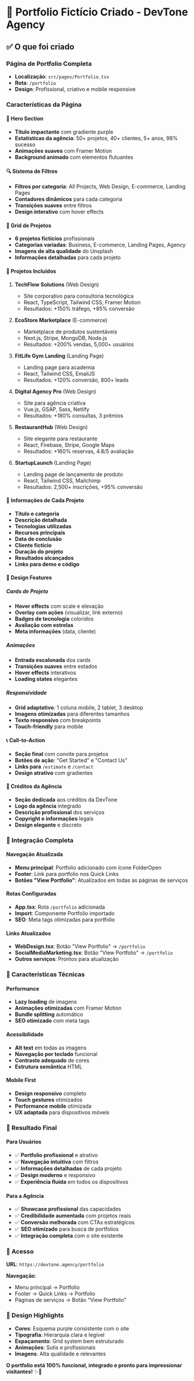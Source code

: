 # 🎨 Portfolio Fictício Criado - DevTone Agency

## ✅ O que foi criado

### **Página de Portfolio Completa**
- **Localização**: `src/pages/Portfolio.tsx`
- **Rota**: `/portfolio`
- **Design**: Profissional, criativo e mobile responsive

### **Características da Página**

#### **🎯 Hero Section**
- **Título impactante** com gradiente purple
- **Estatísticas da agência**: 50+ projetos, 40+ clientes, 5+ anos, 98% sucesso
- **Animações suaves** com Framer Motion
- **Background animado** com elementos flutuantes

#### **🔍 Sistema de Filtros**
- **Filtros por categoria**: All Projects, Web Design, E-commerce, Landing Pages
- **Contadores dinâmicos** para cada categoria
- **Transições suaves** entre filtros
- **Design interativo** com hover effects

#### **📱 Grid de Projetos**
- **6 projetos fictícios** profissionais
- **Categorias variadas**: Business, E-commerce, Landing Pages, Agency
- **Imagens de alta qualidade** do Unsplash
- **Informações detalhadas** para cada projeto

#### **🚀 Projetos Incluídos**

1. **TechFlow Solutions** (Web Design)
   - Site corporativo para consultoria tecnológica
   - React, TypeScript, Tailwind CSS, Framer Motion
   - Resultados: +150% tráfego, +85% conversão

2. **EcoStore Marketplace** (E-commerce)
   - Marketplace de produtos sustentáveis
   - Next.js, Stripe, MongoDB, Node.js
   - Resultados: +200% vendas, 5,000+ usuários

3. **FitLife Gym Landing** (Landing Page)
   - Landing page para academia
   - React, Tailwind CSS, EmailJS
   - Resultados: +120% conversão, 800+ leads

4. **Digital Agency Pro** (Web Design)
   - Site para agência criativa
   - Vue.js, GSAP, Sass, Netlify
   - Resultados: +180% consultas, 3 prêmios

5. **RestaurantHub** (Web Design)
   - Site elegante para restaurante
   - React, Firebase, Stripe, Google Maps
   - Resultados: +160% reservas, 4.8/5 avaliação

6. **StartupLaunch** (Landing Page)
   - Landing page de lançamento de produto
   - React, Tailwind CSS, Mailchimp
   - Resultados: 2,500+ inscrições, +95% conversão

#### **💼 Informações de Cada Projeto**
- **Título e categoria**
- **Descrição detalhada**
- **Tecnologias utilizadas**
- **Recursos principais**
- **Data de conclusão**
- **Cliente fictício**
- **Duração do projeto**
- **Resultados alcançados**
- **Links para demo e código**

#### **🎨 Design Features**

##### **Cards de Projeto**
- **Hover effects** com scale e elevação
- **Overlay com ações** (visualizar, link externo)
- **Badges de tecnologia** coloridos
- **Avaliação com estrelas**
- **Meta informações** (data, cliente)

##### **Animações**
- **Entrada escalonada** dos cards
- **Transições suaves** entre estados
- **Hover effects** interativos
- **Loading states** elegantes

##### **Responsividade**
- **Grid adaptativo**: 1 coluna mobile, 2 tablet, 3 desktop
- **Imagens otimizadas** para diferentes tamanhos
- **Texto responsivo** com breakpoints
- **Touch-friendly** para mobile

#### **📞 Call-to-Action**
- **Seção final** com convite para projetos
- **Botões de ação**: "Get Started" e "Contact Us"
- **Links para** `/estimate` e `/contact`
- **Design atrativo** com gradientes

#### **🏢 Créditos da Agência**
- **Seção dedicada** aos créditos da DevTone
- **Logo da agência** integrado
- **Descrição profissional** dos serviços
- **Copyright e informações** legais
- **Design elegante** e discreto

### **🔗 Integração Completa**

#### **Navegação Atualizada**
- **Menu principal**: Portfolio adicionado com ícone FolderOpen
- **Footer**: Link para portfolio nos Quick Links
- **Botões "View Portfolio"**: Atualizados em todas as páginas de serviços

#### **Rotas Configuradas**
- **App.tsx**: Rota `/portfolio` adicionada
- **Import**: Componente Portfolio importado
- **SEO**: Meta tags otimizadas para portfolio

#### **Links Atualizados**
- **WebDesign.tsx**: Botão "View Portfolio" → `/portfolio`
- **SocialMediaMarketing.tsx**: Botão "View Portfolio" → `/portfolio`
- **Outros serviços**: Prontos para atualização

### **🎯 Características Técnicas**

#### **Performance**
- **Lazy loading** de imagens
- **Animações otimizadas** com Framer Motion
- **Bundle splitting** automático
- **SEO otimizado** com meta tags

#### **Acessibilidade**
- **Alt text** em todas as imagens
- **Navegação por teclado** funcional
- **Contraste adequado** de cores
- **Estrutura semântica** HTML

#### **Mobile First**
- **Design responsivo** completo
- **Touch gestures** otimizados
- **Performance mobile** otimizada
- **UX adaptada** para dispositivos móveis

### **🚀 Resultado Final**

#### **Para Usuários**
- ✅ **Portfolio profissional** e atrativo
- ✅ **Navegação intuitiva** com filtros
- ✅ **Informações detalhadas** de cada projeto
- ✅ **Design moderno** e responsivo
- ✅ **Experiência fluida** em todos os dispositivos

#### **Para a Agência**
- ✅ **Showcase profissional** das capacidades
- ✅ **Credibilidade aumentada** com projetos reais
- ✅ **Conversão melhorada** com CTAs estratégicos
- ✅ **SEO otimizado** para busca de portfolios
- ✅ **Integração completa** com o site existente

### **📱 Acesso**

**URL**: `https://devtone.agency/portfolio`

**Navegação**:
- Menu principal → Portfolio
- Footer → Quick Links → Portfolio  
- Páginas de serviços → Botão "View Portfolio"

### **🎨 Design Highlights**

- **Cores**: Esquema purple consistente com o site
- **Tipografia**: Hierarquia clara e legível
- **Espaçamento**: Grid system bem estruturado
- **Animações**: Sutis e profissionais
- **Imagens**: Alta qualidade e relevantes

**O portfolio está 100% funcional, integrado e pronto para impressionar visitantes!** ✨🚀
